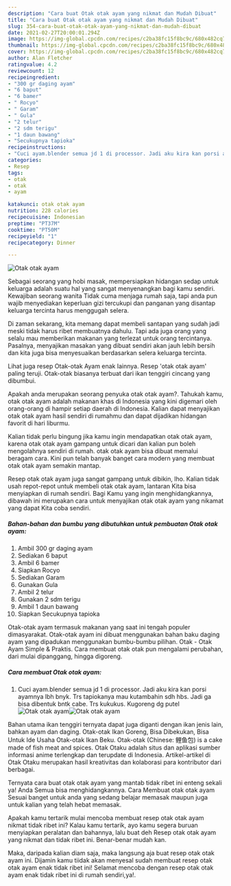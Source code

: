 ```yaml
---
description: "Cara buat Otak otak ayam yang nikmat dan Mudah Dibuat"
title: "Cara buat Otak otak ayam yang nikmat dan Mudah Dibuat"
slug: 354-cara-buat-otak-otak-ayam-yang-nikmat-dan-mudah-dibuat
date: 2021-02-27T20:00:01.294Z
image: https://img-global.cpcdn.com/recipes/c2ba38fc15f8bc9c/680x482cq70/otak-otak-ayam-foto-resep-utama.jpg
thumbnail: https://img-global.cpcdn.com/recipes/c2ba38fc15f8bc9c/680x482cq70/otak-otak-ayam-foto-resep-utama.jpg
cover: https://img-global.cpcdn.com/recipes/c2ba38fc15f8bc9c/680x482cq70/otak-otak-ayam-foto-resep-utama.jpg
author: Alan Fletcher
ratingvalue: 4.2
reviewcount: 12
recipeingredient:
- "300 gr daging ayam"
- "6 baput"
- "6 bamer"
- " Rocyo"
- " Garam"
- " Gula"
- "2 telur"
- "2 sdm terigu"
- "1 daun bawang"
- "Secukupnya tapioka"
recipeinstructions:
- "Cuci ayam.blender semua jd 1 di processor. Jadi aku kira kan porsi ayamnya lbh bnyk. Trs tapiokanya mau kutambahin sdh hbs. Jadi ga bisa dibentuk bntk cabe. Trs kukukus. Kugoreng dg putel"
categories:
- Resep
tags:
- otak
- otak
- ayam

katakunci: otak otak ayam 
nutrition: 228 calories
recipecuisine: Indonesian
preptime: "PT37M"
cooktime: "PT50M"
recipeyield: "1"
recipecategory: Dinner

---
```



![Otak otak ayam](https://img-global.cpcdn.com/recipes/c2ba38fc15f8bc9c/680x482cq70/otak-otak-ayam-foto-resep-utama.jpg)

Sebagai seorang yang hobi masak, mempersiapkan hidangan sedap untuk keluarga adalah suatu hal yang sangat menyenangkan bagi kamu sendiri. Kewajiban seorang  wanita Tidak cuma menjaga rumah saja, tapi anda pun wajib menyediakan keperluan gizi tercukupi dan panganan yang disantap keluarga tercinta harus menggugah selera.

Di zaman  sekarang, kita memang dapat membeli santapan yang sudah jadi meski tidak harus ribet membuatnya dahulu. Tapi ada juga orang yang selalu mau memberikan makanan yang terlezat untuk orang tercintanya. Pasalnya, menyajikan masakan yang dibuat sendiri akan jauh lebih bersih dan kita juga bisa menyesuaikan berdasarkan selera keluarga tercinta. 

Lihat juga resep Otak-otak Ayam enak lainnya. Resep &#39;otak otak ayam&#39; paling teruji. Otak-otak biasanya terbuat dari ikan tenggiri cincang yang dibumbui.

Apakah anda merupakan seorang penyuka otak otak ayam?. Tahukah kamu, otak otak ayam adalah makanan khas di Indonesia yang kini digemari oleh orang-orang di hampir setiap daerah di Indonesia. Kalian dapat menyajikan otak otak ayam hasil sendiri di rumahmu dan dapat dijadikan hidangan favorit di hari liburmu.

Kalian tidak perlu bingung jika kamu ingin mendapatkan otak otak ayam, karena otak otak ayam gampang untuk dicari dan kalian pun boleh mengolahnya sendiri di rumah. otak otak ayam bisa dibuat memalui beragam cara. Kini pun telah banyak banget cara modern yang membuat otak otak ayam semakin mantap.

Resep otak otak ayam juga sangat gampang untuk dibikin, lho. Kalian tidak usah repot-repot untuk membeli otak otak ayam, lantaran Kita bisa menyiapkan di rumah sendiri. Bagi Kamu yang ingin menghidangkannya, dibawah ini merupakan cara untuk menyajikan otak otak ayam yang nikamat yang dapat Kita coba sendiri.

<!--inarticleads1-->

##### Bahan-bahan dan bumbu yang dibutuhkan untuk pembuatan Otak otak ayam:

1. Ambil 300 gr daging ayam
1. Sediakan 6 baput
1. Ambil 6 bamer
1. Siapkan  Rocyo
1. Sediakan  Garam
1. Gunakan  Gula
1. Ambil 2 telur
1. Gunakan 2 sdm terigu
1. Ambil 1 daun bawang
1. Siapkan Secukupnya tapioka


Otak-otak ayam termasuk makanan yang saat ini tengah populer dimasyarakat. Otak-otak ayam ini dibuat menggunakan bahan baku daging ayam yang dipadukan menggunakan bumbu-bumbu pilihan. Otak - Otak Ayam Simple &amp; Praktis. Cara membuat otak otak pun mengalami perubahan, dari mulai dipanggang, hingga digoreng. 

<!--inarticleads2-->

##### Cara membuat Otak otak ayam:

1. Cuci ayam.blender semua jd 1 di processor. Jadi aku kira kan porsi ayamnya lbh bnyk. Trs tapiokanya mau kutambahin sdh hbs. Jadi ga bisa dibentuk bntk cabe. Trs kukukus. Kugoreng dg putel
<img src="https://img-global.cpcdn.com/steps/67b8e7711756e8e6/160x128cq70/otak-otak-ayam-langkah-memasak-1-foto.jpg" alt="Otak otak ayam"><img src="https://img-global.cpcdn.com/steps/15098d1f89dd2e56/160x128cq70/otak-otak-ayam-langkah-memasak-1-foto.jpg" alt="Otak otak ayam">

Bahan utama ikan tenggiri ternyata dapat juga diganti dengan ikan jenis lain, bahkan ayam dan daging. Otak-otak Ikan Goreng, Bisa Dibekukan, Bisa Untuk Ide Usaha Otak-otak Ikan Beku. Otak-otak (Chinese: 鲤鱼包) is a cake made of fish meat and spices. Otak Otaku adalah situs dan aplikasi sumber informasi anime terlengkap dan terupdate di Indonesia. Artikel-artikel di Otak Otaku merupakan hasil kreativitas dan kolaborasi para kontributor dari berbagai. 

Ternyata cara buat otak otak ayam yang mantab tidak ribet ini enteng sekali ya! Anda Semua bisa menghidangkannya. Cara Membuat otak otak ayam Sesuai banget untuk anda yang sedang belajar memasak maupun juga untuk kalian yang telah hebat memasak.

Apakah kamu tertarik mulai mencoba membuat resep otak otak ayam nikmat tidak ribet ini? Kalau kamu tertarik, ayo kamu segera buruan menyiapkan peralatan dan bahannya, lalu buat deh Resep otak otak ayam yang nikmat dan tidak ribet ini. Benar-benar mudah kan. 

Maka, daripada kalian diam saja, maka langsung aja buat resep otak otak ayam ini. Dijamin kamu tiidak akan menyesal sudah membuat resep otak otak ayam enak tidak ribet ini! Selamat mencoba dengan resep otak otak ayam enak tidak ribet ini di rumah sendiri,ya!.

